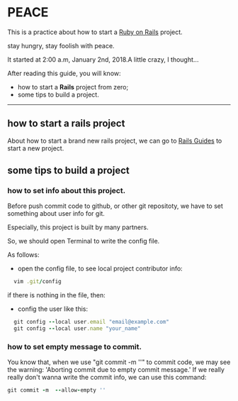 PEACE
=================

This is a practice about how to start a [Ruby on Rails](http://guides.rubyonrails.org/getting_started.html) project.

<p>stay hungry, stay foolish with peace.</p>
<p>It started at 2:00 a.m, January 2nd, 2018.A little crazy, I thought...</p>

After reading this guide, you will know:
- how to start a **Rails** project from zero;
- some tips to build a project.

----------------------------------------------------------------------------------

how to start a rails project
------------------------------
About how to start a brand new rails project, we can go to [Rails Guides](http://guides.rubyonrails.org/getting_started.html) to start a new project.

some tips to build a project
---------------------------------
### how to set info about this project.
Before push commit code to github, or other git repositoty, we have to set something about user info for git.

Especially, this project is built by many partners.

  So, we should open Terminal to write the config file.

  As follows:

  - open the config file, to see local project contributor info:

  ```ruby
    vim .git/config
  ```

  if there is nothing in the file, then:

  - config the user like this:

  ```ruby
    git config --local user.email "email@example.com"
    git config --local user.name "your_name"
  ```

### how to set empty message to commit.
You know that, when we use "git commit -m ''" to commit code, we may see the warning: 'Aborting commit due to empty commit message.'
If we really really don't wanna write the commit info, we can use this command:

```ruby
git commit -m  --allow-empty ''
```
